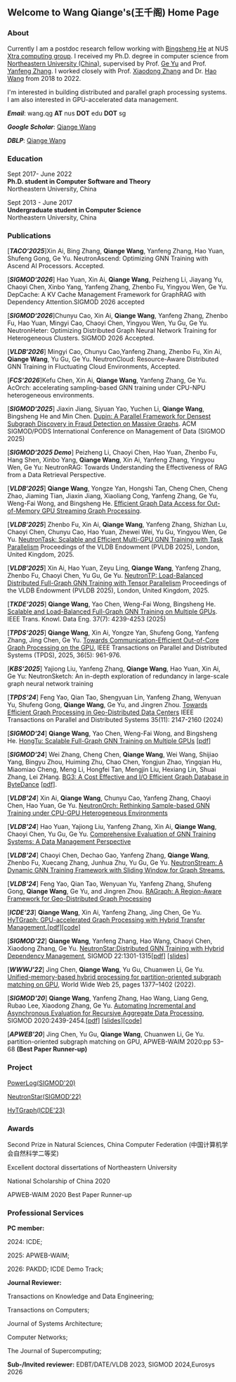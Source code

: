 ## Welcome to Wang Qiange's(王千阁) Home Page

### About

Currently I am a postdoc research fellow working with [Bingsheng He](https://www.comp.nus.edu.sg/~hebs/index.html) at NUS [Xtra computing group](https://github.com/Xtra-Computing/). I received my Ph.D. degree in computer science from [Northeastern University (China)](http://english.neu.edu.cn/), supervised by Prof. [Ge Yu](http://faculty.neu.edu.cn/yuge/en/index.htm) and Prof. [Yanfeng Zhang](http://faculty.neu.edu.cn/zhangyf/en/index.htm). I worked closely with Prof. [Xiaodong Zhang](https://cse.osu.edu/people/zhang.574) and Dr. [Hao Wang](https://www.sites.google.com/site/hwang121) from 2018 to 2022.  

I'm interested in building distributed and parallel graph processing systems. I am also interested in GPU-accelerated data management.

***Email***: wang.qg **AT** nus **DOT** edu **DOT** sg

***Google Scholar***: [Qiange Wang ](https://scholar.google.com/citations?hl=en&user=3x9auS0AAAAJ)

***DBLP***: [Qiange Wang](https://dblp.uni-trier.de/pid/260/4305.html)

### Education

Sept 2017- June 2022\
**Ph.D. student in Computer Software and Theory**\
Northeastern University, China    

Sept 2013 - June 2017\
**Undergraduate student in Computer Science**\
Northeastern University, China

### Publications

\[***TACO‘2025***\]Xin Ai, Bing Zhang, **Qiange Wang**, Yanfeng Zhang, Hao Yuan, Shufeng Gong, Ge Yu. NeutronAscend: Optimizing GNN Training with Ascend AI Processors. Accepted.

\[***SIGMOD‘2026***\] Hao Yuan, Xin Ai, **Qiange Wang**, Peizheng Li, Jiayang Yu, Chaoyi Chen, Xinbo Yang, Yanfeng Zhang, Zhenbo Fu, Yingyou Wen, Ge Yu. DepCache: A KV Cache Management Framework for GraphRAG with Dependency Attention.SIGMOD 2026 accepted

\[***SIGMOD‘2026***\]Chunyu Cao, Xin Ai, **Qiange Wang**, Yanfeng Zhang, Zhenbo Fu, Hao Yuan, Mingyi Cao, Chaoyi Chen, Yingyou Wen, Yu Gu, Ge Yu. NeutronHeter: Optimizing Distributed Graph Neural Network Training for Heterogeneous Clusters. SIGMOD 2026 Accepted.

\[***VLDB‘2026***\] Mingyi Cao, Chunyu Cao,Yanfeng Zhang, Zhenbo Fu, Xin Ai, **Qiange Wang**, Yu Gu, Ge Yu. NeutronCloud: Resource-Aware Distributed GNN Training in Fluctuating Cloud Environments, Accepted.

\[***FCS‘2026***\]Kefu Chen, Xin Ai, **Qiange Wang**, Yanfeng Zhang, Ge Yu. AcOrch: accelerating sampling-based GNN training under CPU-NPU heterogeneous environments.

\[***SIGMOD‘2025***\] Jiaxin Jiang, Siyuan Yao, Yuchen Li, **Qiange Wang**, Bingsheng He and Min Chen. [Dupin: A Parallel Framework for Densest Subgraph Discovery in Fraud Detection on Massive Graphs](https://dl.acm.org/doi/10.1145/3725287). ACM SIGMOD/PODS International Conference on Management of Data (SIGMOD 2025) 

\[***SIGMOD‘2025 Demo***\] Peizheng Li, Chaoyi Chen, Hao Yuan, Zhenbo Fu, Hang Shen, Xinbo Yang, **Qiange Wang**, Xin Ai, Yanfeng Zhang, Yingyou Wen, Ge Yu: NeutronRAG: Towards Understanding the Effectiveness of RAG from a Data Retrieval Perspective.

\[***VLDB‘2025***\] **Qiange Wang**, Yongze Yan, Hongshi Tan, Cheng Chen, Cheng Zhao, Jiaming Tian, Jiaxin Jiang, Xiaoliang Cong, Yanfeng Zhang, Ge Yu,
Weng-Fai Wong, and Bingsheng He. [Efficient Graph Data Access for Out-of-Memory GPU Streaming Graph Processing](https://wangqge.github.io/VLDB2025_Grapin.pdf).

\[***VLDB‘2025***\] Zhenbo Fu, Xin Ai, **Qiange Wang**, Yanfeng Zhang, Shizhan Lu, Chaoyi Chen, Chunyu Cao, Hao Yuan, Zhewei Wei, Yu Gu, Yingyou Wen, Ge Yu. [NeutronTask: Scalable and Efficient Multi-GPU GNN Training with Task Parallelism](https://github.com/iDC-NEU/NeutronTask/blob/main/VLDB'25_paper/p1394-fu.pdf) Proceedings of the VLDB Endowment (PVLDB 2025), London, United Kingdom, 2025.

\[***VLDB‘2025***\] Xin Ai, Hao Yuan, Zeyu Ling, **Qiange Wang**, Yanfeng Zhang, Zhenbo Fu, Chaoyi Chen, Yu Gu, Ge Yu. [NeutronTP: Load-Balanced Distributed Full-Graph GNN Training with Tensor Parallelism](https://www.vldb.org/pvldb/vol18/p173-ai.pdf)  Proceedings of the VLDB Endowment (PVLDB 2025), London, United Kingdom, 2025.

\[***TKDE‘2025***\] **Qiange Wang**, Yao Chen, Weng-Fai Wong, Bingsheng He. [Scalable and Load-Balanced Full-Graph GNN Training on Multiple GPUs](https://ieeexplore.ieee.org/document/10955266). IEEE Trans. Knowl. Data Eng. 37(7): 4239-4253 (2025)

\[***TPDS‘2025***\] **Qiange Wang**, Xin Ai, Yongze Yan, Shufeng Gong, Yanfeng Zhang, Jing Chen, Ge Yu. [Towards Communication-Efficient Out-of-Core Graph Processing on the GPU.](https://ieeexplore.ieee.org/document/10909336) IEEE Transactions on Parallel and Distributed Systems (TPDS), 2025, 36(5): 961-976.

\[***KBS‘2025***\] Yajiong Liu, Yanfeng Zhang, **Qiange Wang**, Hao Yuan, Xin Ai, Ge Yu: NeutronSketch: An in-depth exploration of redundancy in large-scale graph neural network training

\[***TPDS‘24***\] 
Feng Yao, Qian Tao, Shengyuan Lin, Yanfeng Zhang, Wenyuan Yu, Shufeng Gong, **Qiange Wang**, Ge Yu, and Jingren Zhou. [Towards Efficient Graph Processing in Geo-Distributed Data Centers](https://ieeexplore.ieee.org/document/10663840)
IEEE Transactions on Parallel and Distributed Systems 35(11): 2147-2160 (2024)

\[***SIGMOD‘24***\] **Qiange Wang**, Yao Chen, Weng-Fai Wong, and Bingsheng He. [HongTu: Scalable Full-Graph GNN Training on Multiple GPUs](https://wangqge.github.io/MOD246_hongtu.pdf) [\[pdf\]](https://wangqge.github.io/MOD246_hongtu.pdf)

\[***SIGMOD‘24***\] Wei Zhang, Cheng Chen, **Qiange Wang**, Wei Wang, Shijiao Yang, Bingyu Zhou, Huiming Zhu, Chao Chen, Yongjun Zhao, Yingqian Hu, Miaomiao Cheng, Meng Li, Hongfei Tan, Mengjin Liu, Hexiang Lin, Shuai Zhang, Lei ZHang. [BG3: A Cost Effective and I/O Efficient Graph Database in ByteDance](https://wangqge.github.io/BG3_SIGMOD24.pdf) [\[pdf\]](https://wangqge.github.io/BG3_SIGMOD24.pdf).

\[***VLDB'24***\] Xin Ai, **Qiange Wang**, Chunyu Cao, Yanfeng Zhang,  Chaoyi Chen, Hao Yuan, Ge Yu. [NeutronOrch: Rethinking Sample-based GNN Training under CPU-GPU Heterogeneous Environments](https://www.vldb.org/pvldb/vol17/p1995-ai.pdf)

\[***VLDB'24***\] Hao Yuan, Yajiong Liu, Yanfeng Zhang, Xin Ai, **Qiange Wang**, Chaoyi Chen, Yu Gu, Ge Yu. [Comprehensive Evaluation of GNN Training Systems: A Data Management Perspective](https://www.vldb.org/pvldb/vol17/p1241-yuan.pdf) 

\[***VLDB'24***\] Chaoyi Chen, Dechao Gao, Yanfeng Zhang, **Qiange Wang**, Zhenbo Fu, Xuecang Zhang, Junhua Zhu, Yu Gu, Ge Yu. [NeutronStream: A Dynamic GNN Training Framework with Sliding Window for Graph Streams.](https://www.vldb.org/pvldb/vol17/p455-chen.pdf) 

\[***VLDB'24***\]  Feng Yao, Qian Tao, Wenyuan Yu, Yanfeng Zhang, Shufeng Gong, **Qiange Wang**, Ge Yu, and Jingren Zhou.  [RAGraph: A Region-Aware Framework for Geo-Distributed Graph Processing](https://www.vldb.org/pvldb/vol17/p264-yao.pdf) 

\[***ICDE‘23***\] **Qiange Wang**, Xin Ai, Yanfeng Zhang, Jing Chen, Ge Yu. [HyTGraph: GPU-accelerated Graph Processing with Hybrid Transfer Management.](https://wangqge.github.io/wang_hytgraph_icde2023.pdf)[\[pdf\]](https://wangqge.github.io/wang_hytgraph_icde2023.pdf)[\[code\]](https://github.com/iDC-NEU/SEP-GraphPP)

\[***SIGMOD'22***\] **Qiange Wang**, Yanfeng Zhang, Hao Wang, Chaoyi Chen, Xiaodong Zhang, Ge Yu. [NeutronStar:Distributed GNN Training with Hybrid Dependency Management](https://wangqge.github.io/moddm433-wang%20(1).pdf), SIGMOD 22:1301-1315[\[pdf\]](https://wangqge.github.io/moddm433-wang%20(1).pdf)  [\[slides\]](https://wangqge.github.io/MOD_433_v12.pdf)

\[***WWWJ'22***\] Jing Chen, **Qiange Wang**, Yu Gu, Chuanwen Li, Ge Yu. [Unified-memory-based hybrid processing for partition-oriented subgraph matching on GPU](https://link.springer.com/article/10.1007/s11280-021-00952-w), World Wide Web 25, pages 1377–1402 (2022). 

\[***SIGMOD'20***\] **Qiange Wang**, Yanfeng Zhang,  Hao Wang, Liang Geng, Rubao Lee, Xiaodong Zhang, Ge Yu. [Automating Incremental and Asynchronous Evaluation for Recursive Aggregate Data Processing](https://wangqge.github.io/mod0374-wangA.pdf), SIGMOD 2020:2439-2454.[\[pdf\]](https://wangqge.github.io/mod0374-wangA.pdf) [\[slides\]](https://wangqge.github.io/MOD_374_v3_1.pdf)[\[code\]](https://github.com/Wangqge/PowerLog_ae)

\[***APWEB'20***\] Jing Chen, Yu Gu, **Qiange Wang**, Chuanwen Li, Ge Yu. partition-oriented subgraph matching on GPU, APWEB-WAIM 2020:pp 53–68 **(Best Paper Runner-up)**


### Project

[PowerLog(SIGMOD'20)](https://github.com/Wangqge/PowerLog_ae)

[NeutronStar(SIGMOD'22)](https://github.com/Wangqge/NeutronStarLite)

[HyTGraph(ICDE'23)](https://github.com/iDC-NEU/SEP-GraphPP)

### Awards

Second Prize in Natural Sciences, China Computer Federation (中国计算机学会自然科学二等奖)

Excellent doctoral dissertations of Northeastern University

National Scholarship of China 2020

APWEB-WAIM 2020 Best Paper Runner-up



### Professional Services
**PC member:** 

2024: ICDE; 

2025: APWEB-WAIM;

2026: PAKDD; ICDE Demo Track;

**Journal Reviewer:**  

Transactions on Knowledge and Data Engineering;

Transactions on Computers;

Journal of Systems Architecture;

Computer Networks;

The Journal of Supercomputing;

**Sub-/Invited reviewer:** 
EDBT/DATE/VLDB 2023, SIGMOD 2024,Eurosys 2026






